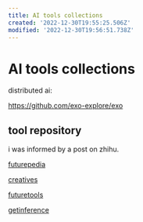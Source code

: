 ```yaml
---
title: AI tools collections
created: '2022-12-30T19:55:25.506Z'
modified: '2022-12-30T19:56:51.738Z'
---
```


# AI tools collections

distributed ai:

https://github.com/exo-explore/exo

## tool repository

i was informed by a post on zhihu.

[futurepedia](https://www.futurepedia.io/)

[creatives](https://www.creaitives.com/tools)

[futuretools](https://www.futuretools.io/)

[getinference](https://airadar.getinference.com/)
